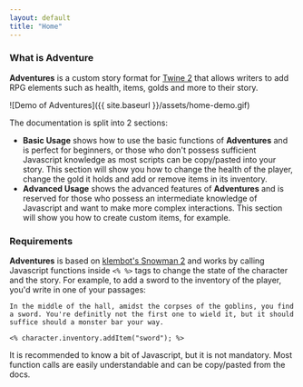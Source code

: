 ```yaml
---
layout: default
title: "Home"
---
```


### What is Adventure

**Adventures** is a custom story format for [Twine 2](https://twinery.org/) that allows writers to add RPG elements such as health, items, golds and more to their story.

![Demo of Adventures]({{ site.baseurl }}/assets/home-demo.gif)

The documentation is split into 2 sections:

* **Basic Usage** shows how to use the basic functions of **Adventures** and is perfect for beginners, or those who don't possess sufficient Javascript knowledge as most scripts can be copy/pasted into your story. This section will show you how to change the health of the player, change the gold it holds and add or remove items in its inventory.
* **Advanced Usage** shows the advanced features of **Adventures** and is reserved for those who possess an intermediate knowledge of Javascript and want to make more complex interactions. This section will show you how to create custom items, for example.

### Requirements

**Adventures** is based on [klembot's Snowman 2](https://bitbucket.org/klembot/snowman-2) and works by calling Javascript functions inside `<% %>` tags to change the state of the character and the story. For example, to add a sword to the inventory of the player, you'd write in one of your passages:

```
In the middle of the hall, amidst the corpses of the goblins, you find a sword. You're definitly not the first one to wield it, but it should suffice should a monster bar your way.

<% character.inventory.addItem("sword"); %>
```

It is recommended to know a bit of Javascript, but it is not mandatory. Most function calls are easily understandable and can be copy/pasted from the docs.